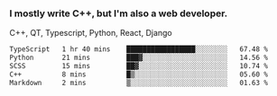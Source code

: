 <h3>I mostly write C++, but I'm also a web developer.</h3>
<p>C++, QT, Typescript, Python, React, Django</p>

<!--START_SECTION:waka-->

```txt
TypeScript   1 hr 40 mins    █████████████████░░░░░░░░   67.48 %
Python       21 mins         ███▓░░░░░░░░░░░░░░░░░░░░░   14.56 %
SCSS         15 mins         ██▓░░░░░░░░░░░░░░░░░░░░░░   10.74 %
C++          8 mins          █▒░░░░░░░░░░░░░░░░░░░░░░░   05.60 %
Markdown     2 mins          ▒░░░░░░░░░░░░░░░░░░░░░░░░   01.63 %
```

<!--END_SECTION:waka-->

